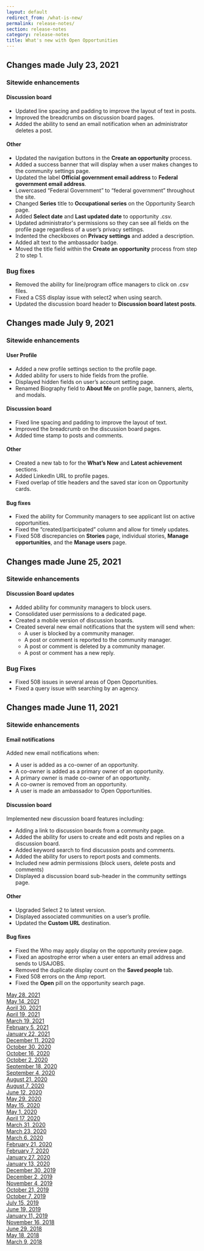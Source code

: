 ```yaml
---
layout: default
redirect_from: /what-is-new/
permalink: release-notes/
section: release-notes
category: release-notes
title: What's new with Open Opportunities
---
```


## Changes made July 23, 2021
### Sitewide enhancements
#### Discussion board

* Updated line spacing and padding to improve the layout of text in posts. 
* Improved the breadcrumbs on discussion board pages.
* Added the ability to send an email notification when an administrator deletes a post.

#### Other

* Updated the navigation buttons in the **Create an opportunity** process.
* Added a success banner that will display when a user makes changes to the community settings page.
* Updated the label **Official government email address** to **Federal government email address**. 
* Lowercased “Federal Government” to “federal government” throughout the site.
* Changed **Series** title to **Occupational series** on the Opportunity Search page.
* Added **Select date** and **Last updated date** to opportunity .csv.
* Updated administrator's permissions so they can see all fields on the profile page regardless of a user’s privacy settings.
* Indented the checkboxes on **Privacy settings** and added a description.
* Added alt text to the ambassador badge.
* Moved the title field within the **Create an opportunity** process from step 2 to step 1.

### Bug fixes

* Removed the ability for line/program office managers to click on .csv files.
* Fixed a CSS display issue with select2 when using search.
* Updated the discussion board header to **Discussion board latest posts**.

## Changes made July 9, 2021
### Sitewide enhancements
#### User Profile

* Added a new profile settings section to the profile page.
* Added ability for users to hide fields from the profile.
* Displayed hidden fields on user’s account setting page.
* Renamed Biography field to **About Me** on profile page, banners, alerts, and modals. 

#### Discussion board

* Fixed line spacing and padding to improve the layout of text.
* Improved the breadcrumb on the discussion board pages.
* Added time stamp to posts and comments.

#### Other

* Created a new tab to for the **What’s New** and **Latest achievement** sections.
* Added LinkedIn URL to profile pages.
* Fixed overlap of title headers and the saved star icon on Opportunity cards.

#### Bug fixes

* Fixed the ability for Community managers to see applicant list on active opportunities.
* Fixed the “created/participated” column and allow for timely updates.
* Fixed 508 discrepancies on **Stories** page, individual stories, **Manage opportunities**, and the **Manage users** page. 

## Changes made June 25, 2021
### Sitewide enhancements
#### Discussion Board updates

* Added ability for community managers to block users.
* Consolidated user permissions to a dedicated page.
* Created a mobile version of discussion boards.
* Created several new email notifications that the system will send when:
  * A user is blocked by a community manager.
  * A post or comment is reported to the community manager.
  * A post or comment is deleted by a community manager.
  * A post or comment has a new reply.

### Bug Fixes

* Fixed 508 issues in several areas of Open Opportunities.
* Fixed a query issue with searching by an agency.

## Changes made June 11, 2021
### Sitewide enhancements
#### Email notifications
Added new email notifications when:

* A user is added as a co-owner of an opportunity. 
* A co-owner is added as a primary owner of an opportunity. 
* A primary owner is made co-owner of an opportunity. 
* A co-owner is removed from an opportunity.
* A user is made an ambassador to Open Opportunities. 

#### Discussion board
Implemented new discussion board features including:

* Adding a link to discussion boards from a community page.
* Added the ability for users to create and edit posts and replies on a discussion board.
* Added keyword search to find discussion posts and comments.
* Added the ability for users to report posts and comments.
* Included new admin permissions (block users, delete posts and comments)
* Displayed a discussion board sub-header in the community settings page.

#### Other

* Upgraded Select 2 to latest version.
* Displayed associated communities on a user’s profile.
* Updated the **Custom URL** destination.

#### Bug fixes

* Fixed the Who may apply display on the opportunity preview page.
* Fixed an apostrophe error when a user enters an email address and sends to USAJOBS.
* Removed the duplicate display count on the **Saved people** tab.
* Fixed 508 errors on the Amp report.
* Fixed the **Open** pill on the opportunity search page.

[May 28, 2021](may-28-2021)  
[May 14, 2021](may-14-2021)  
[Aoril 30, 2021](apr-30-2021)  
[April 19, 2021](apr-19-2021)  
[March 19, 2021](mar-19-2021)  
[February 5, 2021](feb-05-2021)  
[January 22, 2021](jan-22-2021)  
[December 11, 2020](dec-11-2020)  
[October 30, 2020](oct-30-2020)  
[October 16, 2020](oct-16-2020)  
[October 2, 2020](oct-02-2020)  
[September 18, 2020](sep-18-2020)  
[September 4, 2020](sep-04-2020)  
[August 21, 2020](aug-21-2020)  
[August 7, 2020](aug-07-2020)  
[June 12, 2020](jun-12-2020)  
[May 29, 2020](may-29-2020)  
[May 15, 2020](may-15-2020)  
[May 1, 2020](may-01-2020)  
[April 17, 2020](apr-17-2020)  
[March 31, 2020](mar-31-2020)  
[March 23, 2020](mar-23-2020)  
[March 6, 2020](mar-06-2020)  
[February 21, 2020](feb-21-2020)  
[February 7, 2020](feb-07-2020/)  
[January 27, 2020](jan-27-2020/)  
[January 13, 2020](jan-13-2020/)  
[December 30, 2019](dec-30-2019/)  
[December 2, 2019](dec-02-2019/)  
[November 4, 2019](nov-04-2019/)  
[October 21, 2019](oct-21-2019/)  
[October 7, 2019](oct-07-2019/)  
[July 15, 2019](jul-15-2019/)  
[June 19, 2019](june-19-2019/)  
[January 11, 2019](jan-11-2019/)  
[November 16, 2018](nov-16-2018/)  
[June 29, 2018](june-29-2018/)  
[May 18, 2018](may-18-2018/)  
[March 9, 2018](mar-09-2018/)
